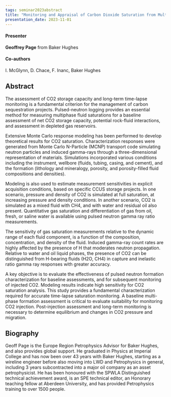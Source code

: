 ```yaml
---
tags: seminar2023abstract
title: "Monitoring and Appraisal of Carbon Dioxide Saturation from Multi-Detector Pulsed-Neutron Characterization and Modelling (Geoffrey Page, Baker Hughes)"
presentation_date: 2023-11-01
---
```

#### Presenter
**Geoffrey Page** from Baker Hughes
#### Co-authors
 I. McGlynn, D. Chace, F. Inanc, Baker Hughes
## Abstract
The assessment of CO2 storage capacity and long-term time-lapse monitoring is a fundamental criterion for the management of carbon sequestration projects. Pulsed-neutron logging provides an essential method for measuring multiphase fluid saturations for a baseline assessment of net CO2 storage capacity, potential rock-fluid interactions, and assessment in depleted gas reservoirs. 

Extensive Monte Carlo response modeling has been performed to develop theoretical results for CO2 saturation. Characterization responses were generated from Monte Carlo N-Particle (MCNP) transport code simulating neutron particles and induced gamma-rays through a three-dimensional representation of materials. Simulations incorporated various conditions including the instrument, wellbore (fluids, tubing, casing, and cement), and the formation (lithology and mineralogy, porosity, and porosity-filled fluid compositions and densities). 

Modeling is also used to estimate measurement sensitivities in explicit acquisition conditions, based on specific CCUS storage projects.  In one scenario, pressure and density of CO2 is simulated at full saturation, at increasing pressure and density conditions.  In another scenario, CO2 is simulated as a mixed fluid with CH4, and with water and residual oil also present. Quantitative gas saturation and differentiation of gas from oil, fresh, or saline water is available using pulsed neutron gamma ray ratio measurements. 

The sensitivity of gas saturation measurements relative to the dynamic range of each fluid component, is a function of the composition, concentration, and density of the fluid. Induced gamma-ray count rates are highly affected by the presence of H that moderates neutron propagation. Relative to water and oil liquid phases, the presence of CO2 can be distinguished from H-bearing fluids (H2O, CH4) in capture and inelastic ratio gamma ray responses with greater accuracy. 



A key objective is to evaluate the effectiveness of pulsed neutron formation characterization for baseline assessments, and for subsequent monitoring of injected CO2. Modeling results indicate high sensitivity for CO2 saturation analysis.  This study provides a fundamental characterization required for accurate time-lapse saturation monitoring.  A baseline multi-phase formation assessment is critical to evaluate suitability for monitoring CO2 injection.  Post-injection assessment and long-term monitoring is necessary to determine equilibrium and changes in CO2 pressure and migration.


## Biography
Geoff Page is the Europe Region Petrophysics Advisor for Baker Hughes, and also provides global support. He graduated in Physics at Imperial College and has now been over 43 years with Baker Hughes, starting as a wireline engineer before also moving into LWD and Petrophysics in general, including 3 years subcontracted into a major oil company as an asset petrophysicist. He has been honoured with the SPWLA Distinguished technical achievement award, is an SPE technical editor, an Honorary teaching fellow at Aberdeen University, and has provided Petrophysics training to over 1500 people.